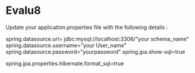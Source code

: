 # Evalu8

Update your application.properties file with the following details : 

spring.datasource.url= jdbc:mysql://localhost:3306/"your schema_name"
spring.datasource.username="your User_name"
spring.datasource.password="yourpassword"
spring.jpa.show-sql=true

spring.jpa.properties.hibernate.format_sql=true
